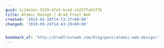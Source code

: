```yaml
---
guid: 1c14e1ec-5329-4fe5-bca9-cb25f7ab3ffb
title: Atomic Design | Brad Frost Web
created: '2014-03-20T14:13:37+00:00'
changed: '2019-09-24T14:43:20+00:00'


bookmark_of: 'http://bradfrostweb.com/blog/post/atomic-web-design/'
---
```




